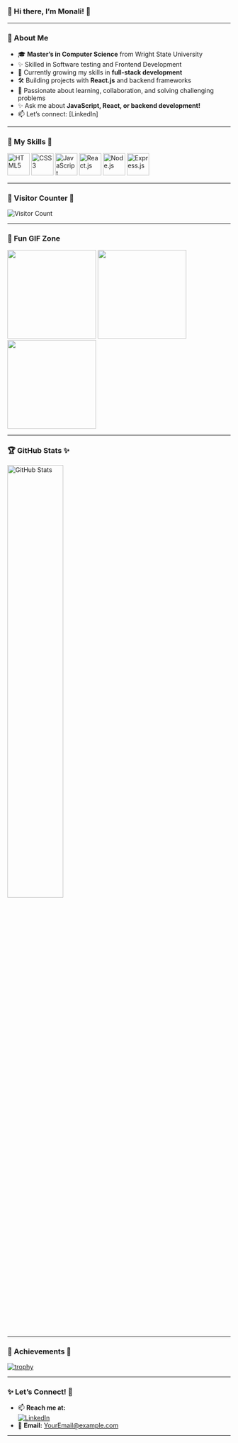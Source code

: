 ### 🌸 Hi there, I’m Monali! 👋  
---

### 🌼 About Me  
- 🎓 **Master’s in Computer Science** from Wright State University
- ✨ Skilled in Software testing and Frontend Development
- 🌱 Currently growing my skills in **full-stack development**  
- 🛠️ Building projects with **React.js** and backend frameworks  
- 🌟 Passionate about learning, collaboration, and solving challenging problems  
- ✨ Ask me about **JavaScript, React, or backend development!**  
- 📫 Let’s connect: [LinkedIn]

---

### 🌸 My Skills 🌟  

<p align="left">
  <img src="https://cdn.jsdelivr.net/gh/devicons/devicon/icons/html5/html5-original.svg" alt="HTML5" width="50" height="50"/>
  <img src="https://cdn.jsdelivr.net/gh/devicons/devicon/icons/css3/css3-original.svg" alt="CSS3" width="50" height="50"/>
  <img src="https://cdn.jsdelivr.net/gh/devicons/devicon/icons/javascript/javascript-original.svg" alt="JavaScript" width="50" height="50"/>
  <img src="https://cdn.jsdelivr.net/gh/devicons/devicon/icons/react/react-original.svg" alt="React.js" width="50" height="50"/>
  <img src="https://cdn.jsdelivr.net/gh/devicons/devicon/icons/nodejs/nodejs-original.svg" alt="Node.js" width="50" height="50"/>
  <img src="https://cdn.jsdelivr.net/gh/devicons/devicon/icons/express/express-original-wordmark.svg" alt="Express.js" width="50" height="50"/>
</p>  

---

### 🌸 Visitor Counter 🌟  
![Visitor Count](https://komarev.com/ghpvc/?username=Monali40&color=ff69b4)  

---

### 🌸 Fun GIF Zone  
<p align="left">
  <img src="https://media.giphy.com/media/L8K62iTDkzGX6/giphy.gif" width="200" />
  <img src="https://media.giphy.com/media/jTNG3RF6EwbkpD4LZx/giphy.gif" width="200" />
  <img src="https://media.giphy.com/media/xUA7bdpLxQhsSQdyog/giphy.gif" width="200" />
</p>  

---

### 🏆 GitHub Stats ✨  
<div align="left">
  <img src="https://github-readme-stats.vercel.app/api?username=Monali40&show_icons=true&theme=tokyonight" alt="GitHub Stats" width="50%"/>
  <br />
</div>

---

### 🌈 Achievements 🌟  
[![trophy](https://github-profile-trophy.vercel.app/?username=Monali40&theme=tokyonight&row=1)](https://github.com/ryo-ma/github-profile-trophy)  

---

### ✨ Let’s Connect! 🌟  
- 📫 **Reach me at:**  
  [![LinkedIn](https://img.shields.io/badge/LinkedIn-MonaliKhot-blue?style=flat&logo=linkedin)](https://www.linkedin.com/in/)  
- 💌 **Email:** [YourEmail@example.com](mailto:YourEmail@example.com)  

---
